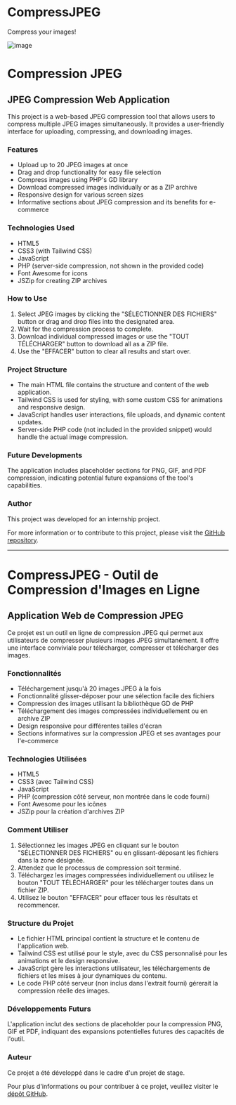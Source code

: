 # CompressJPEG
Compress your images!

![image](https://github.com/th3k3y/CompressJPEG/assets/49789253/d3eb7458-8f6a-4b78-b8ee-80a2cb17ebf9)

# Compression JPEG

## JPEG Compression Web Application

This project is a web-based JPEG compression tool that allows users to compress multiple JPEG images simultaneously. It provides a user-friendly interface for uploading, compressing, and downloading images.

### Features

- Upload up to 20 JPEG images at once
- Drag and drop functionality for easy file selection
- Compress images using PHP's GD library
- Download compressed images individually or as a ZIP archive
- Responsive design for various screen sizes
- Informative sections about JPEG compression and its benefits for e-commerce

### Technologies Used

- HTML5
- CSS3 (with Tailwind CSS)
- JavaScript
- PHP (server-side compression, not shown in the provided code)
- Font Awesome for icons
- JSZip for creating ZIP archives

### How to Use

1. Select JPEG images by clicking the "SÉLECTIONNER DES FICHIERS" button or drag and drop files into the designated area.
2. Wait for the compression process to complete.
3. Download individual compressed images or use the "TOUT TÉLÉCHARGER" button to download all as a ZIP file.
4. Use the "EFFACER" button to clear all results and start over.

### Project Structure

- The main HTML file contains the structure and content of the web application.
- Tailwind CSS is used for styling, with some custom CSS for animations and responsive design.
- JavaScript handles user interactions, file uploads, and dynamic content updates.
- Server-side PHP code (not included in the provided snippet) would handle the actual image compression.

### Future Developments

The application includes placeholder sections for PNG, GIF, and PDF compression, indicating potential future expansions of the tool's capabilities.

### Author

This project was developed for an internship project.

For more information or to contribute to this project, please visit the [GitHub repository](https://github.com/th3k3y).

---

# CompressJPEG - Outil de Compression d'Images en Ligne

## Application Web de Compression JPEG

Ce projet est un outil en ligne de compression JPEG qui permet aux utilisateurs de compresser plusieurs images JPEG simultanément. Il offre une interface conviviale pour télécharger, compresser et télécharger des images.

### Fonctionnalités

- Téléchargement jusqu'à 20 images JPEG à la fois
- Fonctionnalité glisser-déposer pour une sélection facile des fichiers
- Compression des images utilisant la bibliothèque GD de PHP
- Téléchargement des images compressées individuellement ou en archive ZIP
- Design responsive pour différentes tailles d'écran
- Sections informatives sur la compression JPEG et ses avantages pour l'e-commerce

### Technologies Utilisées

- HTML5
- CSS3 (avec Tailwind CSS)
- JavaScript
- PHP (compression côté serveur, non montrée dans le code fourni)
- Font Awesome pour les icônes
- JSZip pour la création d'archives ZIP

### Comment Utiliser

1. Sélectionnez les images JPEG en cliquant sur le bouton "SÉLECTIONNER DES FICHIERS" ou en glissant-déposant les fichiers dans la zone désignée.
2. Attendez que le processus de compression soit terminé.
3. Téléchargez les images compressées individuellement ou utilisez le bouton "TOUT TÉLÉCHARGER" pour les télécharger toutes dans un fichier ZIP.
4. Utilisez le bouton "EFFACER" pour effacer tous les résultats et recommencer.

### Structure du Projet

- Le fichier HTML principal contient la structure et le contenu de l'application web.
- Tailwind CSS est utilisé pour le style, avec du CSS personnalisé pour les animations et le design responsive.
- JavaScript gère les interactions utilisateur, les téléchargements de fichiers et les mises à jour dynamiques du contenu.
- Le code PHP côté serveur (non inclus dans l'extrait fourni) gérerait la compression réelle des images.

### Développements Futurs

L'application inclut des sections de placeholder pour la compression PNG, GIF et PDF, indiquant des expansions potentielles futures des capacités de l'outil.

### Auteur

Ce projet a été développé dans le cadre d'un projet de stage.

Pour plus d'informations ou pour contribuer à ce projet, veuillez visiter le [dépôt GitHub](https://github.com/th3k3y).
